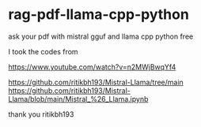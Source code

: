 # rag-pdf-llama-cpp-python
ask your pdf with mistral gguf and llama cpp python free





I took the codes from

https://www.youtube.com/watch?v=n2MWjBwqYf4

https://github.com/ritikbh193/Mistral-Llama/tree/main
https://github.com/ritikbh193/Mistral-Llama/blob/main/Mistral_%26_Llama.ipynb


thank you ritikbh193


